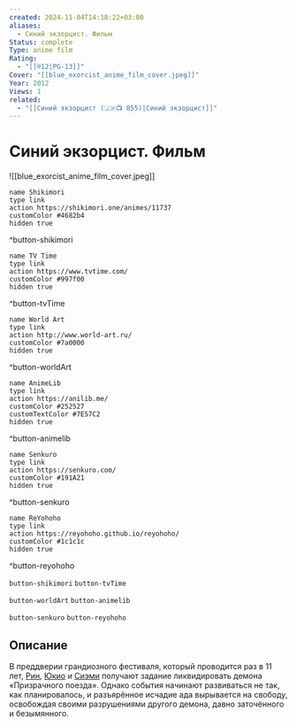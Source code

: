 ```yaml
---
created: 2024-11-04T14:18:22+03:00
aliases:
  - Синий экзорцист. Фильм
Status: complete
Type: anime film
Rating:
  - "[[®️12|PG-13]]"
Cover: "[[blue_exorcist_anime_film_cover.jpeg]]"
Year: 2012
Views: 1
related:
  - "[[Синий экзорцист (🇯🇵📺 855)|Синий экзорцист]]"
---
```


# Синий экзорцист. Фильм

![[blue_exorcist_anime_film_cover.jpeg]]

```button
name Shikimori
type link
action https://shikimori.one/animes/11737
customColor #4682b4
hidden true
```
^button-shikimori

```button
name TV Time
type link
action https://www.tvtime.com/
customColor #997f00
hidden true
```
^button-tvTime

```button
name World Art
type link
action http://www.world-art.ru/
customColor #7a0000
hidden true
```
^button-worldArt

```button
name AnimeLib
type link
action https://anilib.me/
customColor #252527
customTextColor #7E57C2
hidden true
```
^button-animelib

```button
name Senkuro
type link
action https://senkuro.com/
customColor #191A21
hidden true
```
^button-senkuro

```button
name ReYohoho
type link
action https://reyohoho.github.io/reyohoho/
customColor #1c1c1c
hidden true
```
^button-reyohoho

`button-shikimori` `button-tvTime`

`button-worldArt` `button-animelib`

`button-senkuro` `button-reyohoho`

## Описание

В преддверии грандиозного фестиваля, который проводится раз в 11 лет, [Рин](https://shikimori.one/characters/24482-rin-okumura), [Юкио](https://shikimori.one/characters/24734-yukio-okumura) и [Сиэми](https://shikimori.one/characters/30430-shiemi-moriyama) получают задание ликвидировать демона «Призрачного поезда». Однако события начинают развиваться не так, как планировалось, и разъярённое исчадие ада вырывается на свободу, освобождая своими разрушениями другого демона, давно заточённого и безымянного.
